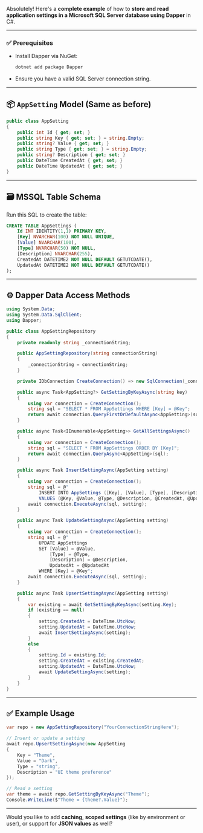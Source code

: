 Absolutely! Here's a **complete example** of how to **store and read application settings in a Microsoft SQL Server database using Dapper** in C#.

---

### ✅ Prerequisites

* Install Dapper via NuGet:

  ```bash
  dotnet add package Dapper
  ```
* Ensure you have a valid SQL Server connection string.

---

## 📦 `AppSetting` Model (Same as before)

```csharp
public class AppSetting
{
    public int Id { get; set; }
    public string Key { get; set; } = string.Empty;
    public string? Value { get; set; }
    public string Type { get; set; } = string.Empty;
    public string? Description { get; set; }
    public DateTime CreatedAt { get; set; }
    public DateTime UpdatedAt { get; set; }
}
```

---

## 🗃️ MSSQL Table Schema

Run this SQL to create the table:

```sql
CREATE TABLE AppSettings (
    Id INT IDENTITY(1,1) PRIMARY KEY,
    [Key] NVARCHAR(100) NOT NULL UNIQUE,
    [Value] NVARCHAR(100),
    [Type] NVARCHAR(50) NOT NULL,
    [Description] NVARCHAR(255),
    CreatedAt DATETIME2 NOT NULL DEFAULT GETUTCDATE(),
    UpdatedAt DATETIME2 NOT NULL DEFAULT GETUTCDATE()
);
```

---

## ⚙️ Dapper Data Access Methods

```csharp
using System.Data;
using System.Data.SqlClient;
using Dapper;

public class AppSettingRepository
{
    private readonly string _connectionString;

    public AppSettingRepository(string connectionString)
    {
        _connectionString = connectionString;
    }

    private IDbConnection CreateConnection() => new SqlConnection(_connectionString);

    public async Task<AppSetting?> GetSettingByKeyAsync(string key)
    {
        using var connection = CreateConnection();
        string sql = "SELECT * FROM AppSettings WHERE [Key] = @Key";
        return await connection.QueryFirstOrDefaultAsync<AppSetting>(sql, new { Key = key });
    }

    public async Task<IEnumerable<AppSetting>> GetAllSettingsAsync()
    {
        using var connection = CreateConnection();
        string sql = "SELECT * FROM AppSettings ORDER BY [Key]";
        return await connection.QueryAsync<AppSetting>(sql);
    }

    public async Task InsertSettingAsync(AppSetting setting)
    {
        using var connection = CreateConnection();
        string sql = @"
            INSERT INTO AppSettings ([Key], [Value], [Type], [Description], CreatedAt, UpdatedAt)
            VALUES (@Key, @Value, @Type, @Description, @CreatedAt, @UpdatedAt)";
        await connection.ExecuteAsync(sql, setting);
    }

    public async Task UpdateSettingAsync(AppSetting setting)
    {
        using var connection = CreateConnection();
        string sql = @"
            UPDATE AppSettings
            SET [Value] = @Value,
                [Type] = @Type,
                [Description] = @Description,
                UpdatedAt = @UpdatedAt
            WHERE [Key] = @Key";
        await connection.ExecuteAsync(sql, setting);
    }

    public async Task UpsertSettingAsync(AppSetting setting)
    {
        var existing = await GetSettingByKeyAsync(setting.Key);
        if (existing == null)
        {
            setting.CreatedAt = DateTime.UtcNow;
            setting.UpdatedAt = DateTime.UtcNow;
            await InsertSettingAsync(setting);
        }
        else
        {
            setting.Id = existing.Id;
            setting.CreatedAt = existing.CreatedAt;
            setting.UpdatedAt = DateTime.UtcNow;
            await UpdateSettingAsync(setting);
        }
    }
}
```

---

## ✅ Example Usage

```csharp
var repo = new AppSettingRepository("YourConnectionStringHere");

// Insert or update a setting
await repo.UpsertSettingAsync(new AppSetting
{
    Key = "Theme",
    Value = "Dark",
    Type = "string",
    Description = "UI theme preference"
});

// Read a setting
var theme = await repo.GetSettingByKeyAsync("Theme");
Console.WriteLine($"Theme = {theme?.Value}");
```

---

Would you like to add **caching**, **scoped settings** (like by environment or user), or support for **JSON values** as well?
